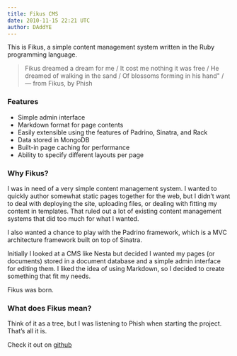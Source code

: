 ```yaml
---
title: Fikus CMS
date: 2010-11-15 22:21 UTC
author: DAddYE
---
```


This is Fikus, a simple content management system written in the Ruby programming language.

> Fikus dreamed a dream for me / It cost me nothing it was free / He dreamed of walking in the sand / Of blossoms forming in his hand" / — from Fikus, by Phish
 

### Features

- Simple admin interface
- Markdown format for page contents
- Easily extensible using the features of Padrino, Sinatra, and Rack
- Data stored in MongoDB
- Built-in page caching for performance
- Ability to specify different layouts per page


### Why Fikus?

I was in need of a very simple content management system. I wanted to quickly author somewhat static pages together for the web, but I didn’t want to deal with deploying the site, uploading files, or dealing with fitting my content in templates. That ruled out a lot of existing content management systems that did too much for what I wanted.

I also wanted a chance to play with the Padrino framework, which is a MVC architecture framework built on top of Sinatra.

Initially I looked at a CMS like Nesta but decided I wanted my pages (or documents) stored in a document database and a simple admin interface for editing them. I liked the idea of using Markdown, so I decided to create something that fit my needs.

Fikus was born.


### What does Fikus mean?

Think of it as a tree, but I was listening to Phish when starting the project. That’s all it is.

Check it out on [github](https://github.com/bratta/fikus)

